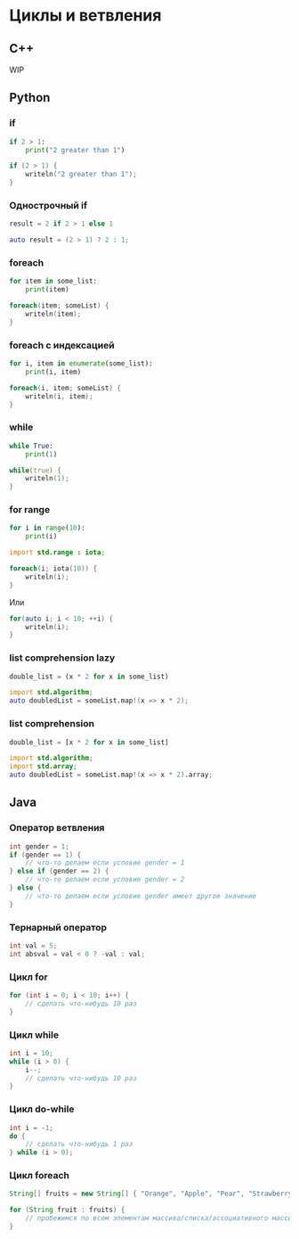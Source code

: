 # Циклы и ветвления

## C++

WIP

## Python

### if

```python
if 2 > 1:
    print("2 greater than 1")
```
```d
if (2 > 1) {
    writeln("2 greater than 1");
}
```

### Однострочный if

```python
result = 2 if 2 > 1 else 1
```
```d
auto result = (2 > 1) ? 2 : 1;
```

### foreach
```python
for item in some_list:
    print(item)
```
```d
foreach(item; someList) {
    writeln(item);
}
```

### foreach с индексацией
```python
for i, item in enumerate(some_list):
    print(i, item)
```
```d
foreach(i, item; someList) {
    writeln(i, item);
}
```
### while
```python
while True:
    print(1)
```

```d
while(true) {
    writeln(1);
}
```

### for range
```python
for i in range(10):
    print(i)
```
```d
import std.range : iota;

foreach(i; iota(10)) {
    writeln(i);
}
```
Или
```d
for(auto i; i < 10; ++i) {
    writeln(i);
}
```

### list comprehension lazy
```python
double_list = (x * 2 for x in some_list)
```
```d
import std.algorithm;
auto doubledList = someList.map!(x => x * 2);
```
### list comprehension
```python
double_list = [x * 2 for x in some_list]
```
```d
import std.algorithm;
import std.array;
auto doubledList = someList.map!(x => x * 2).array;
```
## Java

### Оператор ветвления
```java
int gender = 1;
if (gender == 1) {
    // что-то делаем если условие gender = 1
} else if (gender == 2) {
    // что-то делаем если условие gender = 2
} else {
    // что-то делаем если условие gender имеет другое значение
}
```

### Тернарный оператор
```java
int val = 5;
int absval = val < 0 ? -val : val;
```

### Цикл for
```java
for (int i = 0; i < 10; i++) {
    // сделать что-нибудь 10 раз
}
```

### Цикл while
```java
int i = 10;
while (i > 0) {
    i--;
    // сделать что-нибудь 10 раз
}
```

### Цикл do-while
```java
int i = -1;
do {
    // сделать что-нибудь 1 раз
} while (i > 0);
```

### Цикл foreach
```java
String[] fruits = new String[] { "Orange", "Apple", "Pear", "Strawberry" };

for (String fruit : fruits) {
    // пробежимся по всем элементам массива/списка/ассоциативного массива
}
```


